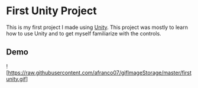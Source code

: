 # First Unity Project

This is my first project I made using [Unity](https://unity.com). This project was mostly to learn how to use Unity and to get myself familiarize with the controls.

## Demo
![https://raw.githubusercontent.com/afranco07/gifImageStorage/master/firstunity.gif]

